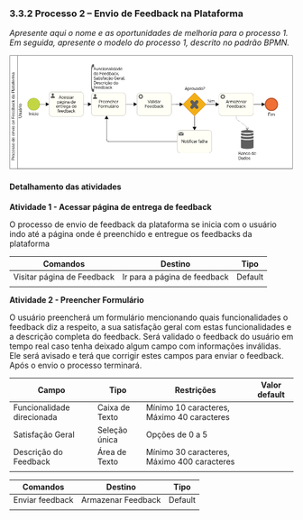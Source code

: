 ### 3.3.2 Processo 2 – Envio de Feedback na Plataforma

_Apresente aqui o nome e as oportunidades de melhoria para o processo 1. 
Em seguida, apresente o modelo do processo 1, descrito no padrão BPMN._

![Diagrama Processo 2](../images/Processo2_Diagrama.png "Modelo BPMN do Processo 2.")

#### Detalhamento das atividades

**Atividade 1 - Acessar página de entrega de feedback**

O processo de envio de feedback da plataforma se inicia com o usuário indo até a página onde é preenchido e entregue os feedbacks da plataforma

| **Comandos**         |  **Destino**                   | **Tipo** |
| ---                  | ---                            | ---               |
| Visitar página de Feedback | Ir para a página de feedback  | Default |
|                      |                                |                   |

**Atividade 2 - Preencher Formulário**

O usuário preencherá um formulário mencionando quais funcionalidades o feedback diz a respeito, a sua satisfação geral com estas funcionalidades e a descrição completa do feedback. Será validado o feedback do usuário em tempo real caso tenha deixado algum campo com informações inválidas. Ele será avisado e terá que corrigir estes campos para enviar o feedback. Após o envio o processo terminará.

| **Campo**       | **Tipo**         | **Restrições** | **Valor default** |
| ---             | ---              | ---            | ---               |
| Funcionalidade direcionada | Caixa de Texto  |  Mínimo 10 caracteres, Máximo 40 caracteres              |                   |
| Satisfação Geral | Seleção única  |    Opções de 0 a 5            |                   |
| Descrição do Feedback | Área de Texto  |   Mínimo 30 caracteres, Máximo 400 caracteres             |                   |
|                 |                  |                |                   |

| **Comandos**         |  **Destino**                   | **Tipo**          |
| ---                  | ---                            | ---               |
| Enviar feedback | Armazenar Feedback  | Default |
|                      |                                |                   |

